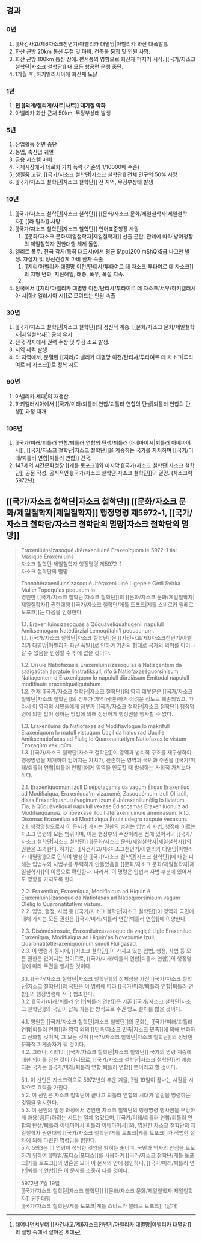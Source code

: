 ## 경과

### 0년
1. [[사건사고/제6자소크천년기/아벨리카 대멸망|아벨리카 화산 대폭발]].
2. 화산 근방 20km 통신 두절 및 마비. 건축물 붕괴 및 인원 사망.
3. 화산 근방 100km 통신 장애. 편서풍의 영향으로 화산재 퍼지기 시작. [[국가/자소크 철학단|자소크 철학단]] 내 모든 항공편 운행 중단.
4. 1개월 후, 하키엘러시아에 화산재 도달

### 1년
1. **전 [[외계/젤리계/사트|사트]] 대기질 악화**
2. 아벨리카 화산 근처 50km, 무정부상태 발생

### 5년

1. 산업활동 전면 중단
2. 농업, 축산업 궤멸
3. 금융 시스템 마비
4. 국제시장에서 테로화 가치 폭락 (기존의 1/10000배 수준)
5. 생필품 고갈. [[국가/자소크 철학단|자소크 철학단]] 전체 인구의 50% 사망
6. [[국가/자소크 철학단|자소크 철학단]] 전 지역, 무정부상태 발생

### 10년

1. [[국가/자소크 철학단|자소크 철학단]] [[문화/자소크 문화/제일철학자|제일철학자]] [[라 밀라]] 사망
2. [[국가/자소크 철학단|자소크 철학단]] 언어표준청장 사망
	1. [[문화/자소크 문화/제일철학자|제일철학자]] 선출 곤란. 관례에 따라 방어청장의 제일철학자 권한대행 체제 돌입.
3. 엘리트 폭주. 전국 각지(특히 대도시)에서 평균 $\pu{200 mShQ}$급 나그만 발생. 자살자 및 정신건강계 마비 환자 속출
	1. [[지리/아벨리카 대멸망 이전/탄티샤/투타여르 데 자소크|투타여르 데 자소크]]의 지형 변화, 지진해일, 태풍, 폭우, 폭설 지속.
	2. 
4. 전국에서 [[지리/아벨리카 대멸망 이전/탄티샤/투타여르 데 자소크/서부/하키엘러시아 시|하키엘러시아 시]]로 모여드는 인원 속출

### 30년

1. [[국가/자소크 철학단|자소크 철학단]]의 정신적 계승. [[문화/자소크 문화/제일철학자|제일철학자]] 공석 유지
2. 전국 각지에서 권력 주장 및 투쟁 소요 발생.
3. 지역 세력 발생
4. 타 지역에서, 분열된 [[지리/아벨리카 대멸망 이전/탄티샤/투타여르 데 자소크|투타여르 데 자소크]]로 정복 시도

### 60년

1. 아벨리카 세대[^1]의 재생산.
2. 하키엘러시아에서 [[국가/미래/퇴틀러 연합/퇴틀러 연합의 탄생|퇴틀러 연합의 탄생]] 과정 재개.

### 105년

1. [[국가/미래/퇴틀러 연합/퇴틀러 연합의 탄생/퇴틀러 아베마어시|퇴틀러 아베마어시]], [[국가/자소크 철학단|자소크 철학단]]을 계승하는 국가를 자처하며 [[국가/미래/퇴틀러 연합|퇴틀러 연합]] 건국.
2. 147세의 시간문화청장 [[게틀 토포크]]와 마지막 [[국가/자소크 철학단|자소크 철학단]] 공문 작성. 공식적인 [[국가/자소크 철학단|자소크 철학단]]의 멸망. (자소크력 5972년)

## [[국가/자소크 철학단|자소크 철학단]] [[문화/자소크 문화/제일철학자|제일철학자]] 행정명령 제5972-1, [[국가/자소크 철학단/자소크 철학단의 멸망|자소크 철학단의 멸망]]

> Eraxeniluinsìzasoqué Jtêraxeniluiné Eraxenîquom ìe 5972-1 tia: Masique Êraxeniluins  
> 자소크 철학단 제일철학자 행정명령 제5972-1  
> 자소크 철학단의 멸망
> 
> Tonnahêraxeniluinsìzasoqué Jtêraxeniluiné Ligepéie Getll Svirka Muiler Topoqu'as pequaum lo:  
> 영원한 [[국가/자소크 철학단|자소크 철학단]]의 [[문화/자소크 문화/제일철학자|제일철학자]] 권한대행 [[국가/자소크 철학단/게틀 토포크|게틀 스비르카 뮐레르 토포크]]는 다음을 인정한다.
> 
> 1.1. Eraxeniluinsìzasoquas ä Qûquàveliquahugenil napulull Amiksémogam Natédürzial Lemoqûtahi'l pequaunum.  
> 1.1. [[국가/자소크 철학단|자소크 철학단]]은 [[사건사고/제6자소크천년기/아벨리카 대멸망|아벨리카 화산 폭발]]로 인하여 기존의 형태로 국가의 의미를 이어나갈 수 없음을 인정할 수 밖에 없을 것이다.
> 
> 1.2. Disuie Natiofaxasìe Eraxeniluinsìzasoqu'as ä Natiaçentem da sazigaûtah ápratuie linstratiksull, rifo ä Natiofaxaséquorsinisum Natiaçentem d'Eraxenîquom lo napulull dürziâsum Émitodal napulull modifiauie eraxenîqualigutahum.  
> 1.2. 현재 [[국가/자소크 철학단|자소크 철학단]]의 영역 대부분은 [[국가/자소크 철학단|자소크 철학단]]의 정부가 가역(可逆)하기 어려운 정도로 훼손되었고, 따라서 이 영역의 시민들에게 정부가 [[국가/자소크 철학단|자소크 철학단]] 행정명령에 의한 법이 정하는 방법에 의해 정당하게 행정권을 행사할 수 없다.  
> 
> 1.3. Eraxeniluins da Natiofaxas ad Modifiavloque lo makrifull Eraxenîquom lo matull vistuqum Úaçil da halus rad Uaçilìe Amiksénatiofaxas ad Flulig lo Quaronatìtøtlym Natiofaxas lo vistum Ézozaqûm vexuqûm.  
> 1.3. [[국가/자소크 철학단|자소크 철학단]]이 영역과 법리적 구조를 재구성하여 행정명령을 재개하여 얻어지는 가치가, 잔존하는 영역과 국민과 주권을 [[국가/미래/퇴틀러 연합|퇴틀러 연합]]에게 영역을 인도할 때 발생하는 사회적 가치보다 작다.
> 
> 2.1. Eraxenîquomum izull Disépotaçamis da vagum Éligas Eraxeniluo ad Modifiaiqua, Eraxenîqua'm vizaxumé, Zasoquómum izull Ol izùll, disas Eraxenîquanuizévaginum izum é Jtêraxeniluinélig lo liviatum. Tia, ä Qûquàveliqual napulull vexase Édisoçamas Eraxeniluonuiz ad Modifiaiquanuiz lo novexase Touil Jtêraxeniluinuie ammirasum. Rifo, Disómas Eraxeniluo ad Modifiaiqua Énuiz udegro raspuie vexasum.  
> 2.1. 행정명령으로서 이 문서가 가지는 권한의 범위는 입법과 사법, 행정에 이르는 자소크 명령의 모든 범위이며, 이는 행정부의 수장이라는 점에 있어서의 [[국가/자소크 철학단|자소크 철학단]] [[문화/자소크 문화/제일철학자|제일철학자]]의 권한을 초과한다. 하지만, [[사건사고/제6자소크천년기/아벨리카 대멸망|아벨리카 대멸망]]으로 인하여 발생한 [[국가/자소크 철학단|자소크 철학단]]에 대한 피해는 입법부와 사법부를 무력하게 만들었음을 [[문화/자소크 문화/제일철학자|제일철학자]]의 이름으로 확인한다. 따라서, 이 명령은 입법과 사법 부분에 있어서도 영향을 가지도록 한다.
> 
> 2.2. Eraxeniluo, Eraxenîqua, Modifiaiqua ad Hiquin é Eraxeniluinsìzasoque da Natiofaxas ad Natioquorsinisum vagum Ólélig lo Quaronatìtøtlym vistum.  
> 2.2. 입법, 행정, 사법 등 [[국가/자소크 철학단|자소크 철학단]]이 영역과 국민에 대해 가지는 모든 권한은 [[국가/미래/퇴틀러 연합|퇴틀러 연합]]에 이양한다.
> 
> 
> 2.3. Disómésirosuie, Eraxeniluinsìzasoque da vagiçé Ligìe Eraxeniluo, Eraxenîqua, Modifiaiqua ad Hiquin'as Novexumie izull, Quaronatìtøtlêraxenîquomum simull Fluligasad.  
> 2.3. 이 명령과 동시에, [[자소크 철학단]]이 가지고 있는 입법, 행정, 사법 등 모든 권한은 없어지는 것이므로, [[국가/미래/퇴틀러 연합|퇴틀러 연합]]의 행정명령에 따라 주권을 행사할 것이다.
> 
> 3.1. [[국가/자소크 철학단|자소크 철학단]]의 정체성을 가진 [[국가/자소크 철학단|자소크 철학단]]의 국민은 이 명령에 따라 [[국가/미래/퇴틀러 연합|퇴틀러 연합]]의 행정명령에 적극 협조한다.  
> 3.2. [[국가/미래/퇴틀러 연합|퇴틀러 연합]]은 기존 [[국가/자소크 철학단|자소크 철학단]]의 국민이 납득 가능한 방식으로 주권 양도 절차를 밟을 것이다.
> 
> 4.1. 영원한 [[국가/자소크 철학단|자소크 철학단]]의 문화는 [[국가/미래/퇴틀러 연합|퇴틀러 연합]]과 영역 외의 [[민족/자소크 민족|자소크 민족]]에 의해 변화하고 진화할 것이며, 그 모든 것이 [[국가/자소크 철학단|자소크 철학단]]의 정당한 문화적 피계승자가 될 것이다.  
> 4.2. 그러나, 4의1이 [[국가/자소크 철학단|자소크 철학단]] 국가의 명령 계승에 대한 의미를 담은 것이 아니므로, [[국가/자소크 철학단|자소크 철학단]]의 계승되는 국가는 [[국가/미래/퇴틀러 연합|퇴틀러 연합]] 뿐이라고 할 것이다.
> 
> 5.1. 이 선언은 자소크력으로 5972년의 추운 겨울, 7월 19일이 끝나는 시점을 시작으로 효력을 가진다.  
> 5.2. 이 선언은 자소크 철학단이 끝나고 퇴틀러 연합의 시대가 열림을 명령하는 것임을 명시한다.  
> 5.3. 이 선언의 발생 과정에서 영원한 자소크 철학단의 행정명령 행사권을 부당하게 과용(過用)하려는 시도는 일체 없었으며, [[국가/미래/퇴틀러 연합/퇴틀러 연합의 탄생/퇴틀러 아베마어시|퇴틀러 아베마어시]]와, 영원한 자소크 철학단의 제일철학자 권한대행 [[국가/자소크 철학단/게틀 토포크|게틀 토포크]]가 적법한 절차에 의해 마련한 명령임을 밝힌다.  
> 5.4. 5의3은 이 명령이 정당한 것임을 밝히는 줄이며, 국민과 역사의 안심을 도모하기 위하여 [[마법/포터스|포터스]]를 사용하여 [[국가/자소크 철학단/게틀 토포크|게틀 토포크]]의 영혼을 모아 이 문서의 안에 봉인하니, [[국가/미래/퇴틀러 연합|퇴틀러 연합]]은 이 문서를 소중히 다룰 것이다.
> 
> 5972년 7월 19일  
> [[국가/자소크 철학단|자소크 철학단]] [[문화/자소크 문화/제일철학자|제일철학자]] 권한대행  
> [[국가/자소크 철학단/게틀 토포크|게틀 스비르카 뮐레르 토포크]] (날개)

[^1]: 태어나면서부터 [[사건사고/제6자소크천년기/아벨리카 대멸망|아벨리카 대멸망]]의 절망 속에서 살아온 세대
